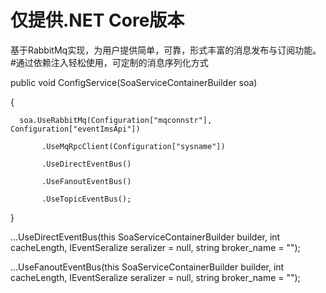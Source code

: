 # 仅提供.NET Core版本
基于RabbitMq实现，为用户提供简单，可靠，形式丰富的消息发布与订阅功能。
#通过依赖注入轻松使用，可定制的消息序列化方式

  public void ConfigService(SoaServiceContainerBuilder soa)
  
  {
  
      soa.UseRabbitMq(Configuration["mqconnstr"], Configuration["eventImsApi"])
      
           .UseMqRpcClient(Configuration["sysname"])
           
           .UseDirectEventBus()
           
           .UseFanoutEventBus()
           
           .UseTopicEventBus();
           
  }
  
  ...UseDirectEventBus(this SoaServiceContainerBuilder builder, int cacheLength, IEventSeralize seralizer = null, string broker_name = "");
  
  ...UseFanoutEventBus(this SoaServiceContainerBuilder builder, int cacheLength, IEventSeralize seralizer = null, string broker_name = "");
